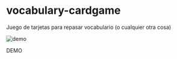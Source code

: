 # vocabulary-cardgame
Juego de tarjetas para repasar vocabulario (o cualquier otra cosa)


![demo](https://github.com/user-attachments/assets/867b600e-cc8a-498f-808b-dd797539412a)

DEMO
